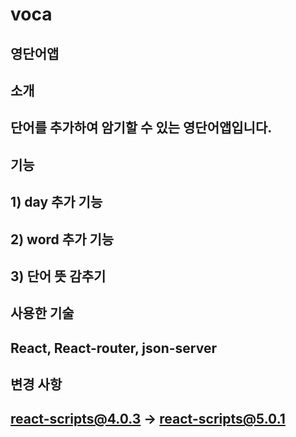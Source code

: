 # voca

## 영단어앱

## 소개

## 단어를 추가하여 암기할 수 있는 영단어앱입니다.

## 기능

## 1) day 추가 기능

## 2) word 추가 기능

## 3) 단어 뜻 감추기

## 사용한 기술

## React, React-router, json-server

## 변경 사항

## react-scripts@4.0.3 → react-scripts@5.0.1
